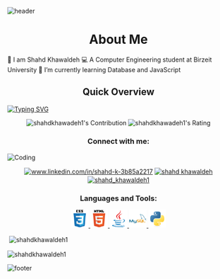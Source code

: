 ![header](https://capsule-render.vercel.app/api?type=waving&color=gradient&height=280&width=280&section=header&text=Hi%20there%20%F0%9F%91%8B&fontSize=70)
<!--
**shahdkhawaldeh1/shahdkhawaldeh1** is a ✨ _special_ ✨ repository because its `README.md` (this file) appears on your GitHub profile.

Here are some ideas to get you started:

- 🔭 I’m currently working on ...
- 🌱 I’m currently learning ...
- 👯 I’m looking to collaborate on ...
- 🤔 I’m looking for help with ...
- 💬 Ask me about ...
- 📫 How to reach me: ...
- 😄 Pronouns: ...
- ⚡ Fun fact: ...
-->
<h1 align="center"> About Me </h1>
👋 I am Shahd Khawaldeh
💻 A Computer Engineering student at Birzeit University
🌱 I’m currently learning Database and JavaScript

<br />

<h2 align="center">Quick Overview</h2>
  
  <p align = "center">
 
</p>

[![Typing SVG](https://readme-typing-svg.demolab.com?font=Fira+Code&pause=1000&color=2E12F7&width=435&lines=Hi+there+%F0%9F%91%8B+I'm+Katren+Mikhael;welcome+to+my+profile+;I'm+Full+Stack+Laravel++Developer)](https://git.io/typing-svg)

<p align = "center">
  <img src = "https://github-readme-stats.vercel.app/api?username=shahdkhawaldeh1&count_private=true&theme=solarized-light&hide_border=true" alt = "shahdkhawadeh1's Contribution" width = 400 >
  <img src = "https://github-readme-streak-stats.herokuapp.com?user=shahdkhawaldeh1&count_private=true&theme=solarized-light&hide_border=true" alt = "shahdkhawadeh1's Rating" width = 400 >

</p>
<h3 align="center">Connect with me:</h3>
<img align="center" alt="Coding" width="400" src="https://i.gifer.com/JXA0.gif">
<p align="center">
<a href="https://linkedin.com/in/shahd-k-3b85a2217" target="blank"><img align="center" src="https://raw.githubusercontent.com/rahuldkjain/github-profile-readme-generator/master/src/images/icons/Social/linked-in-alt.svg" alt="www.linkedin.com/in/shahd-k-3b85a2217" height="30" width="40" /></a>
<a href="https://fb.com/shahd khawaldeh" target="blank"><img align="center" src="https://raw.githubusercontent.com/rahuldkjain/github-profile-readme-generator/master/src/images/icons/Social/facebook.svg" alt="shahd khawaldeh" height="30" width="40" /></a>
<a href="https://instagram.com/shahd_khawaldeh1" target="blank"><img align="center" src="https://raw.githubusercontent.com/rahuldkjain/github-profile-readme-generator/master/src/images/icons/Social/instagram.svg" alt="shahd_khawaldeh1" height="30" width="40" /></a>
</p>

<h3 align="center">Languages and Tools:</h3>
<p align="center"> <a href="https://www.w3schools.com/css/" target="_blank" rel="noreferrer"> <img src="https://raw.githubusercontent.com/devicons/devicon/master/icons/css3/css3-original-wordmark.svg" alt="css3" width="40" height="40"/> </a> <a href="https://www.w3.org/html/" target="_blank" rel="noreferrer"> <img src="https://raw.githubusercontent.com/devicons/devicon/master/icons/html5/html5-original-wordmark.svg" alt="html5" width="40" height="40"/> </a> <a href="https://www.java.com" target="_blank" rel="noreferrer"> <img src="https://raw.githubusercontent.com/devicons/devicon/master/icons/java/java-original.svg" alt="java" width="40" height="40"/> </a> <a href="https://www.mysql.com/" target="_blank" rel="noreferrer"> <img src="https://raw.githubusercontent.com/devicons/devicon/master/icons/mysql/mysql-original-wordmark.svg" alt="mysql" width="40" height="40"/> </a> <a href="https://www.python.org" target="_blank" rel="noreferrer"> <img src="https://raw.githubusercontent.com/devicons/devicon/master/icons/python/python-original.svg" alt="python" width="40" height="40"/> </a> </p>


<p>&nbsp;<img align="center" src="https://github-readme-stats.vercel.app/api?username=shahdkhawaldeh1&show_icons=true&locale=en" alt="shahdkhawaldeh1" /></p>

<p><img align="center" src="https://github-readme-streak-stats.herokuapp.com/?user=shahdkhawaldeh1&" alt="shahdkhawaldeh1" /></p>



![footer](https://capsule-render.vercel.app/api?type=waving&color=gradient&height=200&section=footer)
